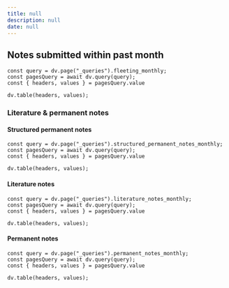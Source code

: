 ```yaml
---
title: null
description: null
date: null
---
```


## Notes submitted within past month

```dataviewjs
const query = dv.page("_queries").fleeting_monthly;
const pagesQuery = await dv.query(query);
const { headers, values } = pagesQuery.value

dv.table(headers, values);
```

### Literature & permanent notes

#### Structured permanent notes

```dataviewjs
const query = dv.page("_queries").structured_permanent_notes_monthly;
const pagesQuery = await dv.query(query);
const { headers, values } = pagesQuery.value

dv.table(headers, values);
```

#### Literature notes

```dataviewjs
const query = dv.page("_queries").literature_notes_monthly;
const pagesQuery = await dv.query(query);
const { headers, values } = pagesQuery.value

dv.table(headers, values);
```

#### Permanent notes

```dataviewjs
const query = dv.page("_queries").permanent_notes_monthly;
const pagesQuery = await dv.query(query);
const { headers, values } = pagesQuery.value

dv.table(headers, values);
```
